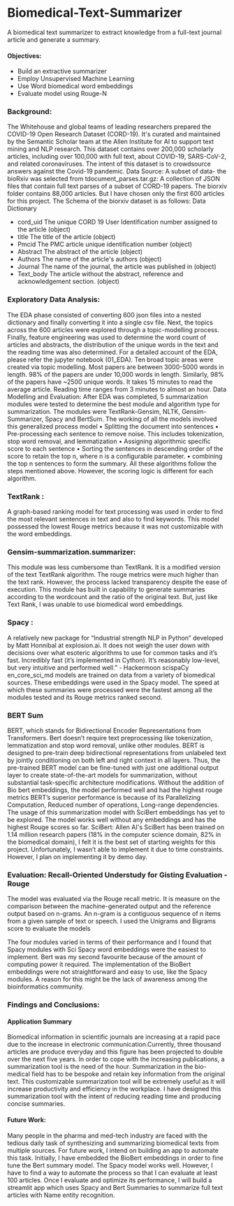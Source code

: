 # Biomedical-Text-Summarizer
A biomedical text summarizer to extract knowledge from a full-text journal article and generate a summary.

#### Objectives:
- 	Build an extractive summarizer 
- 	Employ Unsupervised Machine Learning
- 	Use Word biomedical word embeddings
- 	Evaluate model using Rouge-N

### Background:
The Whitehouse and global teams of leading researchers prepared the COVID-19 Open Research Dataset (CORD-19). It's curated and maintained by the Semantic Scholar team at the Allen Institute for AI to support text mining and NLP research. This dataset contains over 200,000 scholarly articles, including over 100,000 with full text, about COVID-19, SARS-CoV-2, and related coronaviruses. The intent of this dataset is to crowdsource answers against the Covid-19 pandemic.
Data Source:
A subset of data- the bioRxiv was selected from tdocument_parses.tar.gz: A collection of JSON files that contain full text parses of a subset of CORD-19 papers. The biorxiv folder contains 88,000 articles. But I have chosen only the first 600 articles for this project. The Schema of the biorxiv dataset is as follows:
Data Dictionary
- cord_uid	The unique CORD 19 User Identification number assigned to the article	(object)
- title	The title of the article	(object)
- Pmcid	The PMC article unique identification number	(object)
- Abstract	The abstract of the article	(object)
- Authors	The name of the article's authors	(object)
- Journal	The name of the journal, the article was published in	(object)
- Text_body	The article without the abstract, reference and acknowledgement section.	(object)

### Exploratory Data Analysis:
The EDA phase consisted of converting 600 json files into a nested dictionary and finally converting it into a single csv file. Next, the topics across the 600 articles were explored through a topic-modelling process. Finally, feature engineering was used to determine the word count of articles and abstracts, the distribution of the unique words in the text and the reading time was also determined. For a detailed account of the EDA, please refer the jupyter notebook (01_EDA).
Ten broad topic areas were created via topic modelling. Most papers are between 3000-5000 words in length. 98% of the papers are under 10,000 words in length. Similarly, 98% of the papers have ~2500 unique words. It takes 15 minutes to read the average article. Reading time ranges from 3 minutes to almost an hour. 
Data Modelling and Evaluation:
After EDA was completed, 5 summarization modules were tested to determine the best module and algorithm type for summarization. The modules were TextRank-Gensim, NLTK, Gensim-Summarizer, Spacy and BertSum. The working of all the models involved this generalized process model 
•	Splitting the document into sentences
•	Pre-processing each sentence to remove noise. This includes tokenization, stop word removal, and lemmatization
•	Assigning algorithmic specific score to each sentence
•	Sorting the sentences in descending order of the score to retain the top n, where n is a configurable parameter.
•	combining the top n sentences to form the summary. All these algorithms follow the steps mentioned above. However, the scoring logic is different for each algorithm.
### TextRank :
A graph-based ranking model for text processing was used in order to find the most relevant sentences in text and also to find keywords. This model possessed the lowest Rouge metrics because it was not customizable with the word embeddings. 
### Gensim-summarization.summarizer: 
This module was less cumbersome than TextRank. It is a modified version of the text TextRank algorithm. The rouge metrics were much higher than the text rank. However, the process lacked transparency despite the ease of execution. This module has built in capability to generate summaries according to the wordcount and the ratio of the original text. But, just like Text Rank, I was unable to use biomedical word embeddings.
### Spacy : 
A relatively new package for “Industrial strength NLP in Python” developed by Matt Honnibal at explosion.ai. It does not weigh the user down with decisions over what esoteric algorithms to use for common tasks and it’s fast. Incredibly fast (it’s implemented in Cython). It’s reasonably low-level, but very intuitive and performed well.” - Hackermoon
scispaCy en_core_sci_md models are trained on data from a variety of biomedical sources. These embeddings were used in the Spacy model. The speed at which these summaries were processed were the fastest among all the modules tested and its Rouge metrics ranked second. 
### BERT Sum
BERT, which stands for Bidirectional Encoder Representations from Transformers. Bert doesn’t require text preprocessing like tokenization, lemmatization and stop word removal, unlike other modules. BERT is designed to pre-train deep bidirectional representations from unlabeled text by jointly conditioning on both left and right context in all layers. Thus, the pre-trained BERT model can be fine-tuned with just one additional output layer to create state-of-the-art models for summarization, without substantial task-specific architecture modifications. Without the addition of Bio bert embeddings, the model performed well and had the highest rouge metrics BERT’s superior performance is because of its Parallelizing Computation, Reduced number of operations, Long-range dependencies. The usage of this summarization model with SciBert embeddings has yet to be explored. The model works well without any embeddings and has the highest Rouge scores so far. 
SciBert: Allen AI's SciBert has been trained on 1.14 million research papers (18% in the computer science domain, 82% in the biomedical domain), I felt it is the best set of starting weights for this project. Unfortunately, I wasn’t able to implement it due to time constraints. However, I plan on implementing it by demo day.
### Evaluation: Recall-Oriented Understudy for Gisting Evaluation -Rouge
The model was evaluated via the Rouge recall metric. It is measure on the comparison between the machine-generated output and the reference output based on n-grams. An n-gram is a contiguous sequence of n items from a given sample of text or speech. I used the Unigrams and Bigrams score to evaluate the models

The four modules varied in terms of their performance and I found that Spacy modules with Sci Spacy word embeddings were the easiest to implement. Bert was my second favourite because of the amount of computing power it required. The implementation of the BioBert embeddings were not straightforward and easy to use, like the Spacy modules. A reason for this might be the lack of awareness among the bioinformatics community. 

### Findings and Conclusions:
#### Application Summary
Biomedical information in scientific journals are increasing at a rapid pace due to the increase in electronic communication.Currently, three thousand articles are produce everyday and this figure has been projected to double over the next five years. In order to cope with the increasing publications, a summarization tool is the need of the hour. Summarization in the bio-medical field has to be bespoke and retain key information from the original text. This customizable summarization tool will be extremely useful as it will increase productivity and efficiency in the workplace. I have designed this summarization tool with the intent of reducing reading time and producing concise summaries.
#### Future Work:
Many people in the pharma and med-tech industry are faced with the tedious daily task of synthesizing and summarizing biomedical texts from multiple sources. For future work, I intend on building an app to automate this task. Initially, I have embedded the BioBert embeddings in order to fine tune the Bert summary model. The Spacy model works well. However, I have to find a way to automate the process so that I can evaluate at least 100 articles. Once I evaluate and optimize its performance, I will build a streamlit app which uses Spacy and Bert Summaries to summarize full text articles with Name entity recognition. 

